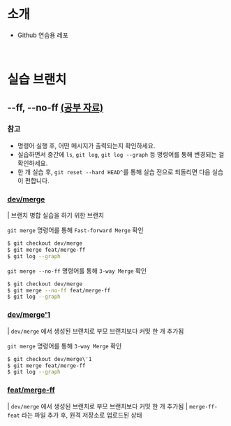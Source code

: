 # 소개
- Github 연습용 레포

<br>

# 실습 브랜치
## --ff, --no-ff  [(공부 자료)](https://sondho.tistory.com/112)
### 참고
- 명령어 실행 후, 어떤 메시지가 출력되는지 확인하세요.
- 실습하면서 중간에 `ls`, `git log`, `git log --graph` 등 명령어를 통해 변경되는 걸 확인하세요.
- 한 개 실습 후, `git reset --hard HEAD^`를 통해 실습 전으로 되돌리면 다음 실습이 편합니다.

### [dev/merge](https://github.com/Daeho-Son/git-practice/commits/dev/merge/)
| 브랜치 병합 실습을 하기 위한 브랜치

`git merge` 명령어를 통해 `Fast-forward Merge` 확인
  ```bash
  $ git checkout dev/merge
  $ git merge feat/merge-ff
  $ git log --graph
  ```

`git merge --no-ff` 명령어를 통해 `3-way Merge` 확인
  ```bash
  $ git checkout dev/merge
  $ git merge --no-ff feat/merge-ff
  $ git log --graph
  ```


### [dev/merge'1](https://github.com/Daeho-Son/git-practice/commits/dev/merge'1/)
| `dev/merge` 에서 생성된 브랜치로 부모 브랜치보다 커밋 한 개 추가됨

`git merge` 명령어를 통해 `3-way Merge` 확인
  ```bash
  $ git checkout dev/merge\'1
  $ git merge feat/merge-ff
  $ git log --graph
  ```

### [feat/merge-ff](https://github.com/Daeho-Son/git-practice/commits/feat/merge-ff/)
| `dev/merge` 에서 생성된 브랜치로 부모 브랜치보다 커밋 한 개 추가됨
| `merge-ff-feat` 라는 파일 추가 후, 원격 저장소로 업로드된 상태


<br>
